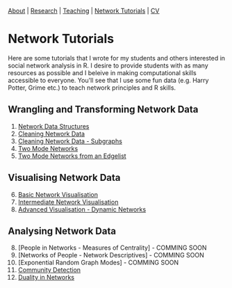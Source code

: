 [About](https://Tom-R-Leppard.github.io/) | [Research](/research.md) | [Teaching](/teaching.md) | [Network Tutorials](/network_tutorials.md) | [CV](/cv.pdf)

# Network Tutorials
Here are some tutorials that I wrote for my students and others interested in social network analysis in R. I desire to provide students with as many resources as possible and I beleive in making computational skills accessible to everyone. You'll see that I use some fun data (e.g. Harry Potter, Grime etc.) to teach network principles and R skills. 

## Wrangling and Transforming Network Data
1. [Network Data Structures](/Network-Data-Structures_READING.html)
2. [Cleaning Network Data](/Cleaning-Network-Data.html)
3. [Cleaning Network Data - Subgraphs](/Cleaning-Network-Data-2_Subgraphs.html)
4. [Two Mode Networks](Harry-Potter_Two_Mode.html)
5. [Two Mode Networks from an Edgelist](/Harry-Potter_Two_Mode-Edgelists.html)
   
## Visualising Network Data
6. [Basic Network Visualisation](/Visualisations_Basic.html)
7. [Intermediate Network Visualisation](/Visualisations_intermediate.html)
8. [Advanced Visualisation - Dynamic Networks](/Visualisations_Advanced_Dynamic.html)
   
## Analysing Network Data
8. [People in Networks - Measures of Centrality] - COMMING SOON
9. [Networks of People - Network Descriptives] - COMMING SOON
10. [Exponential Random Graph Modes] - COMMING SOON
11. [Community Detection](/Community-Detection-in-Networks.html)
12. [Duality in Networks](/Duality_Two-Mode-Network-Projection.html)

